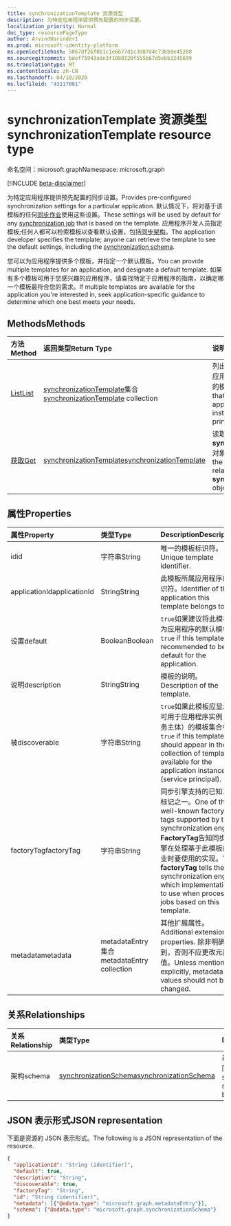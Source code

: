 ```yaml
---
title: synchronizationTemplate 资源类型
description: 为特定应用程序提供预先配置的同步设置。
localization_priority: Normal
doc_type: resourcePageType
author: ArvindHarinder1
ms.prod: microsoft-identity-platform
ms.openlocfilehash: 5067df26f0b1c1e6b77d1c3d87d4c73bb9e45208
ms.sourcegitcommit: bdef75943ade3f1080120f555b67d5ebb3245699
ms.translationtype: MT
ms.contentlocale: zh-CN
ms.lasthandoff: 04/10/2020
ms.locfileid: "43217001"
---
```

# <a name="synchronizationtemplate-resource-type"></a><span data-ttu-id="ef04f-103">synchronizationTemplate 资源类型</span><span class="sxs-lookup"><span data-stu-id="ef04f-103">synchronizationTemplate resource type</span></span>

<span data-ttu-id="ef04f-104">命名空间：microsoft.graph</span><span class="sxs-lookup"><span data-stu-id="ef04f-104">Namespace: microsoft.graph</span></span>

[!INCLUDE [beta-disclaimer](../../includes/beta-disclaimer.md)]

<span data-ttu-id="ef04f-105">为特定应用程序提供预先配置的同步设置。</span><span class="sxs-lookup"><span data-stu-id="ef04f-105">Provides pre-configured synchronization settings for a particular application.</span></span> <span data-ttu-id="ef04f-106">默认情况下，将对基于该模板的任何[同步作业](synchronization-synchronizationjob.md)使用这些设置。</span><span class="sxs-lookup"><span data-stu-id="ef04f-106">These settings will be used by default for any [synchronization job](synchronization-synchronizationjob.md) that is based on the template.</span></span> <span data-ttu-id="ef04f-107">应用程序开发人员指定模板;任何人都可以检索模板以查看默认设置，包括[同步架构](synchronization-synchronizationschema.md)。</span><span class="sxs-lookup"><span data-stu-id="ef04f-107">The application developer specifies the template; anyone can retrieve the template to see the default settings, including the [synchronization schema](synchronization-synchronizationschema.md).</span></span>

<span data-ttu-id="ef04f-108">您可以为应用程序提供多个模板，并指定一个默认模板。</span><span class="sxs-lookup"><span data-stu-id="ef04f-108">You can provide multiple templates for an application, and designate a default template.</span></span> <span data-ttu-id="ef04f-109">如果有多个模板可用于您感兴趣的应用程序，请查找特定于应用程序的指南，以确定哪一个模板最符合您的需求。</span><span class="sxs-lookup"><span data-stu-id="ef04f-109">If multiple templates are available for the application you're interested in, seek application-specific guidance to determine which one best meets your needs.</span></span>

## <a name="methods"></a><span data-ttu-id="ef04f-110">Methods</span><span class="sxs-lookup"><span data-stu-id="ef04f-110">Methods</span></span>

| <span data-ttu-id="ef04f-111">方法</span><span class="sxs-lookup"><span data-stu-id="ef04f-111">Method</span></span>        | <span data-ttu-id="ef04f-112">返回类型</span><span class="sxs-lookup"><span data-stu-id="ef04f-112">Return Type</span></span>               | <span data-ttu-id="ef04f-113">说明</span><span class="sxs-lookup"><span data-stu-id="ef04f-113">Description</span></span>                  |
|:--------------|:--------------------------|:-----------------------------|
|[<span data-ttu-id="ef04f-114">List</span><span class="sxs-lookup"><span data-stu-id="ef04f-114">List</span></span>](../api/synchronization-synchronizationtemplate-list.md)    |<span data-ttu-id="ef04f-115">[synchronizationTemplate](synchronization-synchronizationtemplate.md)集合</span><span class="sxs-lookup"><span data-stu-id="ef04f-115">[synchronizationTemplate](synchronization-synchronizationtemplate.md) collection</span></span>  |<span data-ttu-id="ef04f-116">列出可用于应用程序实例或应用程序实例（服务主体）的模板。</span><span class="sxs-lookup"><span data-stu-id="ef04f-116">List the templates that are available for an application or application instance (service principal).</span></span>|
|[<span data-ttu-id="ef04f-117">获取</span><span class="sxs-lookup"><span data-stu-id="ef04f-117">Get</span></span>](../api/synchronization-synchronizationtemplate-get.md)      |[<span data-ttu-id="ef04f-118">synchronizationTemplate</span><span class="sxs-lookup"><span data-stu-id="ef04f-118">synchronizationTemplate</span></span>](synchronization-synchronizationtemplate.md)   |<span data-ttu-id="ef04f-119">读取**synchronizationTemplate**对象的属性和关系。</span><span class="sxs-lookup"><span data-stu-id="ef04f-119">Read the properties and relationships of the **synchronizationTemplate** object.</span></span>|
<!-- 
|[Create](../api/synchronization-synchronizationtemplate-post.md) |[synchronizationTemplate](synchronization-synchronizationtemplate.md)   |Create a new template for an application.|
|[Update](../api/synchronization-synchronizationtemplate-put.md)   |[synchronizationTemplate](synchronization-synchronizationtemplate.md)   |Update the template.| 
-->

## <a name="properties"></a><span data-ttu-id="ef04f-120">属性</span><span class="sxs-lookup"><span data-stu-id="ef04f-120">Properties</span></span>

| <span data-ttu-id="ef04f-121">属性</span><span class="sxs-lookup"><span data-stu-id="ef04f-121">Property</span></span>      | <span data-ttu-id="ef04f-122">类型</span><span class="sxs-lookup"><span data-stu-id="ef04f-122">Type</span></span>                      | <span data-ttu-id="ef04f-123">Description</span><span class="sxs-lookup"><span data-stu-id="ef04f-123">Description</span></span>                  |
|:--------------|:--------------------------|:-----------------------------|
|<span data-ttu-id="ef04f-124">id</span><span class="sxs-lookup"><span data-stu-id="ef04f-124">id</span></span>             |<span data-ttu-id="ef04f-125">字符串</span><span class="sxs-lookup"><span data-stu-id="ef04f-125">String</span></span>                     |<span data-ttu-id="ef04f-126">唯一的模板标识符。</span><span class="sxs-lookup"><span data-stu-id="ef04f-126">Unique template identifier.</span></span>|
|<span data-ttu-id="ef04f-127">applicationId</span><span class="sxs-lookup"><span data-stu-id="ef04f-127">applicationId</span></span>  |<span data-ttu-id="ef04f-128">String</span><span class="sxs-lookup"><span data-stu-id="ef04f-128">String</span></span>                     |<span data-ttu-id="ef04f-129">此模板所属应用程序的标识符。</span><span class="sxs-lookup"><span data-stu-id="ef04f-129">Identifier of the application this template belongs to.</span></span>|
|<span data-ttu-id="ef04f-130">设置</span><span class="sxs-lookup"><span data-stu-id="ef04f-130">default</span></span>        |<span data-ttu-id="ef04f-131">Boolean</span><span class="sxs-lookup"><span data-stu-id="ef04f-131">Boolean</span></span>                    |<span data-ttu-id="ef04f-132">`true`如果建议将此模板作为应用程序的默认模板。</span><span class="sxs-lookup"><span data-stu-id="ef04f-132">`true` if this template is recommended to be the default for the application.</span></span>|
|<span data-ttu-id="ef04f-133">说明</span><span class="sxs-lookup"><span data-stu-id="ef04f-133">description</span></span>    |<span data-ttu-id="ef04f-134">String</span><span class="sxs-lookup"><span data-stu-id="ef04f-134">String</span></span>                     |<span data-ttu-id="ef04f-135">模板的说明。</span><span class="sxs-lookup"><span data-stu-id="ef04f-135">Description of the template.</span></span>|
|<span data-ttu-id="ef04f-136">被</span><span class="sxs-lookup"><span data-stu-id="ef04f-136">discoverable</span></span>   |<span data-ttu-id="ef04f-137">字符串</span><span class="sxs-lookup"><span data-stu-id="ef04f-137">String</span></span>                     |<span data-ttu-id="ef04f-138">`true`如果此模板应显示在可用于应用程序实例（服务主体）的模板集合中。</span><span class="sxs-lookup"><span data-stu-id="ef04f-138">`true` if this template should appear in the collection of templates available for the application instance (service principal).</span></span>|
|<span data-ttu-id="ef04f-139">factoryTag</span><span class="sxs-lookup"><span data-stu-id="ef04f-139">factoryTag</span></span>     |<span data-ttu-id="ef04f-140">字符串</span><span class="sxs-lookup"><span data-stu-id="ef04f-140">String</span></span>                     |<span data-ttu-id="ef04f-141">同步引擎支持的已知工厂标记之一。</span><span class="sxs-lookup"><span data-stu-id="ef04f-141">One of the well-known factory tags supported by the synchronization engine.</span></span> <span data-ttu-id="ef04f-142">**FactoryTag**告知同步引擎在处理基于此模板的作业时要使用的实现。</span><span class="sxs-lookup"><span data-stu-id="ef04f-142">The **factoryTag** tells the synchronization engine which implementation to use when processing jobs based on this template.</span></span>|
|<span data-ttu-id="ef04f-143">metadata</span><span class="sxs-lookup"><span data-stu-id="ef04f-143">metadata</span></span>       |<span data-ttu-id="ef04f-144">metadataEntry 集合</span><span class="sxs-lookup"><span data-stu-id="ef04f-144">metadataEntry collection</span></span>   |<span data-ttu-id="ef04f-145">其他扩展属性。</span><span class="sxs-lookup"><span data-stu-id="ef04f-145">Additional extension properties.</span></span> <span data-ttu-id="ef04f-146">除非明确提到，否则不应更改元数据值。</span><span class="sxs-lookup"><span data-stu-id="ef04f-146">Unless mentioned explicitly, metadata values should not be changed.</span></span>|

## <a name="relationships"></a><span data-ttu-id="ef04f-147">关系</span><span class="sxs-lookup"><span data-stu-id="ef04f-147">Relationships</span></span>
| <span data-ttu-id="ef04f-148">关系</span><span class="sxs-lookup"><span data-stu-id="ef04f-148">Relationship</span></span>      | <span data-ttu-id="ef04f-149">类型</span><span class="sxs-lookup"><span data-stu-id="ef04f-149">Type</span></span>      |<span data-ttu-id="ef04f-150">Description</span><span class="sxs-lookup"><span data-stu-id="ef04f-150">Description</span></span>|
|:------------------|:----------|:----------|
|<span data-ttu-id="ef04f-151">架构</span><span class="sxs-lookup"><span data-stu-id="ef04f-151">schema</span></span>             |[<span data-ttu-id="ef04f-152">synchronizationSchema</span><span class="sxs-lookup"><span data-stu-id="ef04f-152">synchronizationSchema</span></span>](synchronization-synchronizationschema.md)     |<span data-ttu-id="ef04f-153">基于此模板的作业的默认同步架构。</span><span class="sxs-lookup"><span data-stu-id="ef04f-153">Default synchronization schema for the jobs based on this template.</span></span>|

## <a name="json-representation"></a><span data-ttu-id="ef04f-154">JSON 表示形式</span><span class="sxs-lookup"><span data-stu-id="ef04f-154">JSON representation</span></span>

<span data-ttu-id="ef04f-155">下面是资源的 JSON 表示形式。</span><span class="sxs-lookup"><span data-stu-id="ef04f-155">The following is a JSON representation of the resource.</span></span>

<!-- {
  "blockType": "resource",
  "optionalProperties": [

  ],
  "keyProperty": "id",
  "@odata.type": "microsoft.graph.synchronizationTemplate"
}-->

```json
{
  "applicationId": "String (identifier)",
  "default": true,
  "description": "String",
  "discoverable": true,
  "factoryTag": "String",
  "id": "String (identifier)",
  "metadata": [{"@odata.type": "microsoft.graph.metadataEntry"}],
  "schema": {"@odata.type": "microsoft.graph.synchronizationSchema"}
}

```

<!-- uuid: 8fcb5dbc-d5aa-4681-8e31-b001d5168d79
2015-10-25 14:57:30 UTC -->
<!--
{
  "type": "#page.annotation",
  "description": "synchronizationTemplate resource",
  "keywords": "",
  "section": "documentation",
  "tocPath": "",
  "suppressions": []
}
-->
